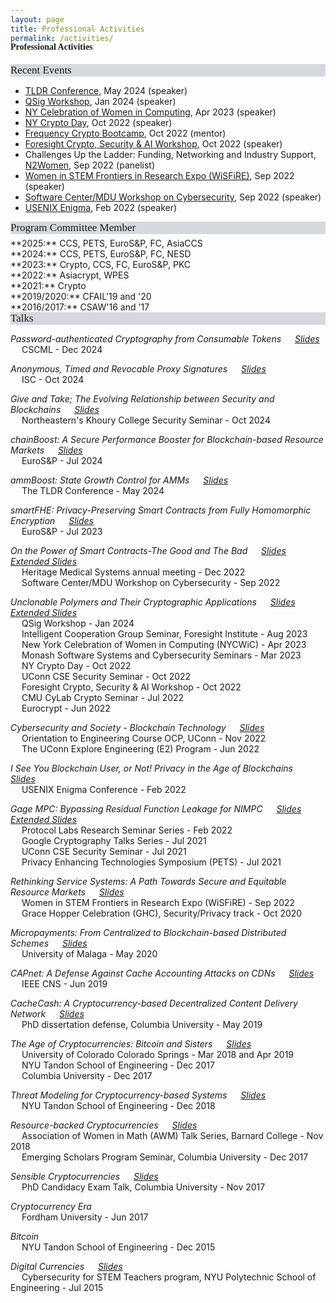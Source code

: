 ```yaml
---
layout: page
title: Professional Activities
permalink: /activities/
---
```


<h4 style="font-family: 'Comic Sans MS'; margin-top: -30px;">Professional Activities</h4>

<div style="font-family: 'Comic Sans MS'; font-size:17px; background-color:rgb(213, 216, 220);margin-bottom:6px;">Recent Events</div> 

* [TLDR Conference](https://www.thelatestindefi.org/conference), May 2024 (speaker) <br/>
* [QSig Workshop](https://www.ed.ac.uk/informatics/blockchain/events/previous-events/qsig), Jan 2024 (speaker) <br/>
* [NY Celebration of Women in Computing](https://nycwic.org/), Apr 2023 (speaker) <br/>
* [NY Crypto Day](https://nycryptoday.wordpress.com/2022/09/), Oct 2022 (speaker) <br/>
* [Frequency Crypto Bootcamp](https://frequency.pillar.vc/crypto/), Oct 2022 (mentor) <br/>
* [Foresight Crypto, Security & AI Workshop](https://foresight.org/crypto-workshop/), Oct 2022 (speaker) <br/>
* Challenges Up the Ladder: Funding, Networking and Industry Support, [N2Women](https://n2women.comsoc.org/), Sep 2022 (panelist) <br/>
* [Women in STEM Frontiers in Research Expo (WiSFiRE)](https://www.eventbrite.com/e/wisfire-2022-women-in-stem-frontiers-in-research-expo-registration-410823563337), Sep 2022 (speaker) <br/>
* [Software Center/MDU Workshop on Cybersecurity](https://www.software-center.se/event/ws_cybersecurity_mdu/), Sep 2022 (speaker) <br/>
* [USENIX Enigma](https://www.usenix.org/conference/enigma2022), Feb 2022 (speaker)


<div style="font-family: 'Comic Sans MS'; font-size:17px; background-color:rgb(213, 216, 220);margin-bottom:6px;">Program Committee Member</div>
**2025:** CCS, PETS, EuroS&P, FC, AsiaCCS <br/>
**2024:** CCS, PETS, EuroS&P, FC, NESD <br/>
**2023:** Crypto, CCS, FC, EuroS&P, PKC  <br/>
**2022:** Asiacrypt, WPES <br/>
**2021:** Crypto <br/>
**2019/2020:** CFAIL'19 and '20 <br/>
**2016/2017:** CSAW'16 and '17 <br/>


<div style="font-family: 'Comic Sans MS'; font-size:17px; background-color:rgb(213, 216, 220);margin-bottom:6px;">Talks</div> 

*Password-authenticated Cryptography from Consumable Tokens* &emsp; [_Slides_](../slides/cscml-talk-2024.pdf)<br/> 
&emsp; CSCML - Dec 2024

*Anonymous, Timed and Revocable Proxy Signatures* &emsp; [_Slides_](../slides/sig-deg-isc-2024.pdf)<br/> 
&emsp; ISC - Oct 2024

*Give and Take; The Evolving Relationship between Security and Blockchains* &emsp; [_Slides_](../slides/ne-security-seminar-2024.pdf)<br/> 
&emsp; Northeastern's Khoury College Security Seminar - Oct 2024

*chainBoost: A Secure Performance Booster for Blockchain-based Resource Markets* &emsp; [_Slides_](../slides/chainboost-eurosp-2024.pdf)<br/> 
&emsp; EuroS&P - Jul 2024

*ammBoost: State Growth Control for AMMs* &emsp; [_Slides_](../slides/tldr-2024.pdf)<br/> 
&emsp; The TLDR Conference - May 2024

*smartFHE: Privacy-Preserving Smart Contracts from Fully Homomorphic Encryption* &emsp; [_Slides_](../slides/smartfhe.pdf)<br/> 
&emsp; EuroS&P - Jul 2023

*On the Power of Smart Contracts-The Good and The Bad* &emsp; [_Slides_](../slides/mdu-cybersecurity-workshop22.pdf) &emsp; [_Extended Slides_](../slides/HeritageMed2022.pdf)<br/> 
&emsp; Heritage Medical Systems annual meeting - Dec 2022 <br/>
&emsp; Software Center/MDU Workshop on Cybersecurity - Sep 2022

*Unclonable Polymers and Their Cryptographic Applications* &emsp; [_Slides_](../slides/eurocrypt22.pdf) &emsp; [_Extended Slides_](../slides/ediblecrypto-ext.pdf) <br/>
&emsp; QSig Workshop - Jan 2024 <br/>
&emsp; Intelligent Cooperation Group Seminar, Foresight Institute - Aug 2023 <br/>
&emsp; New York Celebration of Women in Computing (NYCWiC) - Apr 2023 <br/>
&emsp; Monash Software Systems and Cybersecurity Seminars - Mar 2023 <br/>
&emsp; NY Crypto Day - Oct 2022 <br/>
&emsp; UConn CSE Security Seminar - Oct 2022 <br/>
&emsp; Foresight Crypto, Security & AI Workshop - Oct 2022 <br/>
&emsp; CMU CyLab Crypto Seminar - Jul 2022<br/>
&emsp; Eurocrypt - Jun 2022

*Cybersecurity and Society - Blockchain Technology* &emsp; [_Slides_](../slides/uconn-explore-eng-talk.pdf) <br/> 
&emsp; Orientation to Engineering Course OCP, UConn - Nov 2022 <br/>
&emsp; The UConn Explore Engineering (E2) Program - Jun 2022

*I See You Blockchain User, or Not! Privacy in the Age of Blockchains* &emsp; [_Slides_](../slides/enigma2022.pdf) <br/> 
&emsp; USENIX Enigma Conference - Feb 2022

*Gage MPC: Bypassing Residual Function Leakage for NIMPC* &emsp; [_Slides_](../slides/gagempc-pets-2021.pdf) &emsp; [_Extended Slides_](../slides/gagempc-ext.pdf)<br/> 
&emsp; Protocol Labs Research Seminar Series - Feb 2022<br/>
&emsp; Google Cryptography Talks Series - Jul 2021<br/>
&emsp; UConn CSE Security Seminar - Jul 2021<br/>
&emsp; Privacy Enhancing Technologies Symposium (PETS) - Jul 2021

*Rethinking Service Systems: A Path Towards Secure and Equitable Resource Markets* &emsp; [_Slides_](../slides/ghc-2020-talk.pdf)<br/> 
&emsp; Women in STEM Frontiers in Research Expo (WiSFiRE) - Sep 2022<br/>
&emsp; Grace Hopper Celebration (GHC), Security/Privacy track - Oct 2020

*Micropayments: From Centralized to Blockchain-based Distributed Schemes* &emsp; [_Slides_](../slides/micropayments-talk.pdf)<br/> 
&emsp; University of Malaga - May 2020

*CAPnet: A Defense Against Cache Accounting Attacks on CDNs* &emsp; [_Slides_](../slides/capnet-cns-2019.pdf)<br/> 
&emsp; IEEE CNS - Jun 2019

*CacheCash: A Cryptocurrency-based Decentralized Content Delivery Network* &emsp; [_Slides_](../slides/cachecash-thesis-defense.pdf)<br/>
&emsp; PhD dissertation defense, Columbia University - May 2019 

*The Age of Cryptocurrencies: Bitcoin and Sisters* &emsp; [_Slides_](../slides/age-of-cryptocurrencies.pdf)<br/>
&emsp; University of Colorado Colorado Springs - Mar 2018 and Apr 2019<br/>
&emsp; NYU Tandon School of Engineering - Dec 2017<br/>
&emsp; Columbia University - Dec 2017

*Threat Modeling for Cryptocurrency-based Systems* &emsp; [_Slides_](../slides/threat-modeling-for-cryptocurrency-based-systems.pdf)<br/>
&emsp; NYU Tandon School of Engineering - Dec 2018

*Resource-backed Cryptocurrencies* &emsp; [_Slides_](../slides/resource-backed-cryptocurrencies-talk.pdf)<br/>
&emsp; Association of Women in Math (AWM) Talk Series, Barnard College - Nov 2018<br/>
&emsp; Emerging Scholars Program Seminar, Columbia University - Dec 2017

*Sensible Cryptocurrencies* &emsp; [_Slides_](../slides/sensible-cryptocurrencies-talk.pdf)<br/>
&emsp; PhD Candidacy Exam Talk, Columbia University - Nov 2017

*Cryptocurrency Era*<br/>
&emsp; Fordham University - Jun 2017 

*Bitcoin*<br/>
&emsp; NYU Tandon School of Engineering - Dec 2015 

*Digital Currencies* &emsp; [_Slides_](../slides/Digital-currencies-talk.pdf)<br/>
&emsp; Cybersecurity for STEM Teachers program, NYU Polytechnic School of Engineering - Jul 2015<br/><br/> 

